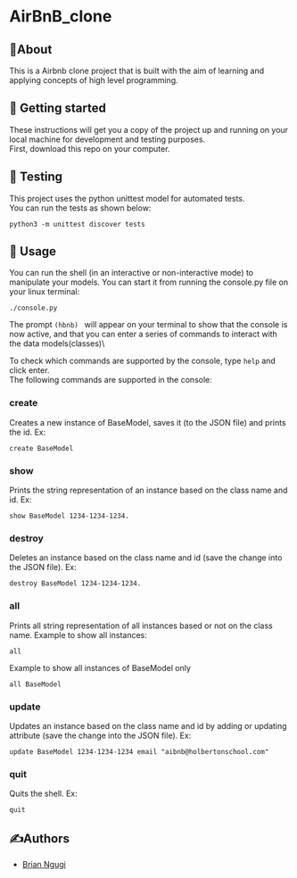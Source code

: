 # AirBnB_clone
## 🧐About
This is a Airbnb clone project that is built with the aim of learning and applying concepts of high level programming.

## 🏁 Getting started
These instructions will get you a copy of the project up and running on your local machine for development and testing purposes.\
First, download this repo on your computer.

## 🔧 Testing
This project uses the python unittest model for automated tests.\
You can run the tests as shown below:
```
python3 -m unittest discover tests
```
## 🎈 Usage
You can run the shell (in an interactive or non-interactive mode) to manipulate your models. You can start it from running the console.py file on your linux terminal:
```
./console.py
```
The prompt `(hbnb) ` will appear on your terminal to show that the console is now active, and that you can enter a series of commands to interact with the data models(classes)\

To check which commands are supported by the console, type `help` and click enter.\
The following commands are supported in the console:
### create
Creates a new instance of BaseModel, saves it (to the JSON file) and prints the id. Ex:
```
create BaseModel
```
### show
Prints the string representation of an instance based on the class name and id. Ex:
```
show BaseModel 1234-1234-1234.
```
### destroy
Deletes an instance based on the class name and id (save the change into the JSON file). Ex:
```
destroy BaseModel 1234-1234-1234.
```
### all
Prints all string representation of all instances based or not on the class name. Example to show all instances:
```
all
```
Example to show all instances of BaseModel only
```
all BaseModel
```
### update
Updates an instance based on the class name and id by adding or updating attribute (save the change into the JSON file). Ex:
```
update BaseModel 1234-1234-1234 email "aibnb@holbertonschool.com"
```
### quit
Quits the shell. Ex:
```
quit
```
## ✍️Authors
* [Brian Ngugi](https://github.com/cartoon01)
